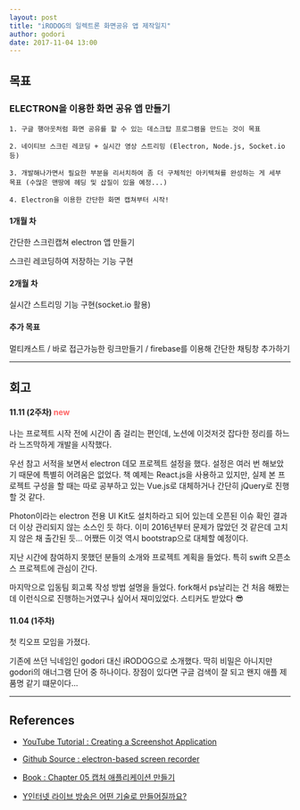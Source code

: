 ```yaml
---
layout: post
title: "iRODOG의 일렉트론 화면공유 앱 제작일지"
author: godori
date: 2017-11-04 13:00
---
```


## 목표

### ELECTRON을 이용한 화면 공유 앱 만들기
```
1. 구글 행아웃처럼 화면 공유를 할 수 있는 데스크탑 프로그램을 만드는 것이 목표

2. 네이티브 스크린 레코딩 + 실시간 영상 스트리밍 (Electron, Node.js, Socket.io 등)

3. 개발해나가면서 필요한 부분을 리서치하여 좀 더 구체적인 아키텍쳐를 완성하는 게 세부 목표 (수많은 맨땅에 헤딩 및 삽질이 있을 예정...)

4. Electron을 이용한 간단한 화면 캡쳐부터 시작!
```

#### 1개월 차
간단한 스크린캡쳐 electron 앱 만들기

스크린 레코딩하여 저장하는 기능 구현

#### 2개월 차
실시간 스트리밍 기능 구현(socket.io 활용)

#### 추가 목표
멀티캐스트 / 바로 접근가능한 링크만들기 / firebase를 이용해 간단한 채팅창 추가하기

---

## 회고

#### 11.11 (2주차) <span style="color:#ff6464; size:10;">new</span>

나는 프로젝트 시작 전에 시간이 좀 걸리는 편인데, 노션에 이것저것 잡다한 정리를 하느라 느즈막하게 개발을 시작했다.

우선 참고 서적을 보면서 electron 데모 프로젝트 설정을 했다. 설정은 여러 번 해보았기 때문에 특별히 어려움은 없었다.
책 예제는 React.js을 사용하고 있지만, 실제 본 프로젝트 구성을 할 때는 따로 공부하고 있는 Vue.js로 대체하거나 간단히 jQuery로 진행할 것 같다.

Photon이라는 electron 전용 UI Kit도 설치하라고 되어 있는데 오픈된 이슈 확인 결과 더 이상 관리되지 않는 소스인 듯 하다.
이미 2016년부터 문제가 많았던 것 같은데 고치지 않은 채 출간된 듯... 어쨌든 이것 역시 bootstrap으로 대체할 예정이다.

지난 시간에 참여하지 못했던 분들의 소개와 프로젝트 계획을 들었다. 특히 swift 오픈소스 프로젝트에 관심이 간다.

마지막으로 입동팀 회고록 작성 방법 설명을 들었다. fork해서 ps날리는 건 처음 해봤는데 이런식으로 진행하는거였구나 싶어서 재미있었다. 스티커도 받았다 😎



#### 11.04 (1주차)
첫 킥오프 모임을 가졌다.

기존에 쓰던 닉네임인 godori 대신 iRODOG으로 소개했다. 딱히 비밀은 아니지만 godori의 애너그램 단어 중 하나이다. 장점이 있다면 구글 검색이 잘 되고 왠지 애플 제품명 같기 떄문이다...

---
## References

* <a href="https://www.youtube.com/watch?v=D-OUETXO_3Y" target="_blank">YouTube Tutorial : Creating a Screenshot Application</a>  

* <a href="https://github.com/hokein/electron-screen-recorder" target="_blank">Github Source : electron-based screen recorder</a>  

* <a href="http://www.yes24.com/24/goods/45810297?scode=032&OzSrank=1" target="_blank">Book : Chapter 05 캡처 애플리케이션 만들기</a>  

* <a href="https://m.blog.naver.com/n_cloudplatform/221130819098" target="_blank">Y인터넷 라이브 방송은 어떤 기술로 만들어질까요?</a>  
